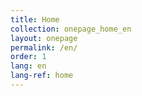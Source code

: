 ```yaml
---
title: Home
collection: onepage_home_en
layout: onepage
permalink: /en/
order: 1
lang: en
lang-ref: home
---
```

